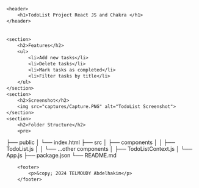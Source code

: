 
    <header>
        <h1>TodoList Project React JS and Chakra </h1>
    </header>

  
    <section>
        <h2>Features</h2>
        <ul>
            <li>Add new tasks</li>
            <li>Delete tasks</li>
            <li>Mark tasks as completed</li>
            <li>Filter tasks by title</li>
        </ul>
    </section>
    <section>
        <h2>Screenshot</h2>
        <img src="captures/Capture.PNG" alt="TodoList Screenshot">
    </section>
    <section>
        <h2>Folder Structure</h2>
        <pre>
├── public
│   └── index.html
├── src
│   ├── components
│   │   ├── TodoList.js
│   │   └── ...other components
│   ├── TodoListContext.js
│   └── App.js
├── package.json
└── README.md
            </pre>
        </section>

        

        <footer>
            <p>&copy; 2024 TELMOUDY Abdelhakim</p>
        </footer>
    